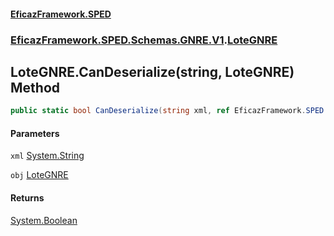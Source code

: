 #### [EficazFramework.SPED](EficazFrameworkSPED.md 'EficazFramework SPED')
### [EficazFramework.SPED.Schemas.GNRE.V1](EficazFramework.SPED.Schemas.GNRE.V1.md 'EficazFramework.SPED.Schemas.GNRE.V1').[LoteGNRE](EficazFramework.SPED.Schemas.GNRE.V1/LoteGNRE.md 'EficazFramework.SPED.Schemas.GNRE.V1.LoteGNRE')

## LoteGNRE.CanDeserialize(string, LoteGNRE) Method

```csharp
public static bool CanDeserialize(string xml, ref EficazFramework.SPED.Schemas.GNRE.V1.LoteGNRE obj);
```
#### Parameters

<a name='EficazFramework.SPED.Schemas.GNRE.V1.LoteGNRE.CanDeserialize(string,EficazFramework.SPED.Schemas.GNRE.V1.LoteGNRE).xml'></a>

`xml` [System.String](https://docs.microsoft.com/en-us/dotnet/api/System.String 'System.String')

<a name='EficazFramework.SPED.Schemas.GNRE.V1.LoteGNRE.CanDeserialize(string,EficazFramework.SPED.Schemas.GNRE.V1.LoteGNRE).obj'></a>

`obj` [LoteGNRE](EficazFramework.SPED.Schemas.GNRE.V1/LoteGNRE.md 'EficazFramework.SPED.Schemas.GNRE.V1.LoteGNRE')

#### Returns
[System.Boolean](https://docs.microsoft.com/en-us/dotnet/api/System.Boolean 'System.Boolean')